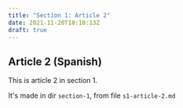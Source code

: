 ```yaml
---
title: "Section 1: Article 2"
date: 2021-11-20T18:10:13Z
draft: true
---
```


## Article 2 (Spanish)

This is article 2 in section 1.

It's made in dir `section-1`, from file `s1-article-2.md`